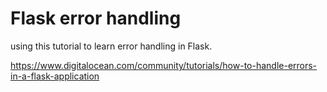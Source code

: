 # Flask error handling

using this tutorial to learn error handling in Flask.

https://www.digitalocean.com/community/tutorials/how-to-handle-errors-in-a-flask-application

